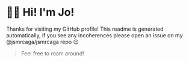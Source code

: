 

# 👋🏼 Hi! I'm Jo!

Thanks for visiting my GitHub profile! This readme is generated automatically, if you see any incoherences please open an issue on my @jsmrcaga/jsmrcaga repo 😉

> Feel free to roam around!